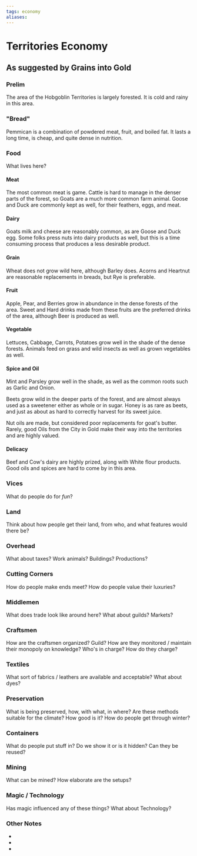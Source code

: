 ```yaml
---
tags: economy
aliases:
---
```


# Territories Economy
## As suggested by Grains into Gold
### Prelim
The area of the Hobgoblin Territories is largely forested. It is cold and rainy in this area. 

### "Bread"
Pemmican is a combination of powdered meat, fruit, and boiled fat. It lasts a long time, is cheap, and quite dense in nutrition.

### Food
What lives here?
#### Meat
The most common meat is game. Cattle is hard to manage in the denser parts of the forest, so Goats are a much more common farm animal. Goose and Duck are commonly kept as well, for their feathers, eggs, and meat.

#### Dairy
Goats milk and cheese are reasonably common, as are Goose and Duck egg. Some folks press nuts into dairy products as well, but this is a time consuming process that produces a less desirable product.

#### Grain
Wheat does not grow wild here, although Barley does. Acorns and Heartnut are reasonable replacements in breads, but Rye is preferable.

#### Fruit
Apple, Pear, and Berries grow in abundance in the dense forests of the area. Sweet and Hard drinks made from these fruits are the preferred drinks of the area, although Beer is produced as well.

#### Vegetable
Lettuces, Cabbage, Carrots, Potatoes grow well in the shade of the dense forests. Animals feed on grass and wild insects as well as grown vegetables as well.

#### Spice and Oil
Mint and Parsley grow well in the shade, as well as the common roots such as Garlic and Onion.

Beets grow wild in the deeper parts of the forest, and are almost always used as a sweetener either as whole or in sugar. Honey is as rare as beets, and just as about as hard to correctly harvest for its sweet juice.

Nut oils are made, but considered poor replacements for goat's butter. Rarely, good Oils from the City in Gold make their way into the territories and are highly valued.

#### Delicacy
Beef and Cow's dairy are highly prized, along with White flour products. Good oils and spices are hard to come by in this area.

### Vices
What do people do for *fun*?

### Land
Think about how people get their land, from who, and what features would there be?

### Overhead
What about taxes? Work animals? Buildings? Productions?

### Cutting Corners
How do people make ends meet? How do people value their luxuries?

### Middlemen
What does trade look like around here? What about guilds? Markets?

### Craftsmen
How are the craftsmen organized? Guild? How are they monitored / maintain their monopoly on knowledge? Who's in charge? How do they charge?

### Textiles
What sort of fabrics / leathers are available and acceptable? What about dyes?

### Preservation
What is being preserved, how, with what, in where? Are these methods suitable for the climate? How good is it? How do people get through winter? 

### Containers
What do people put stuff in? Do we show it or is it hidden? Can they be reused?

### Mining
What can be mined? How elaborate are the setups?

### Magic / Technology
Has magic influenced any of these things? What about Technology?

### Other Notes
- 
- 
- 
